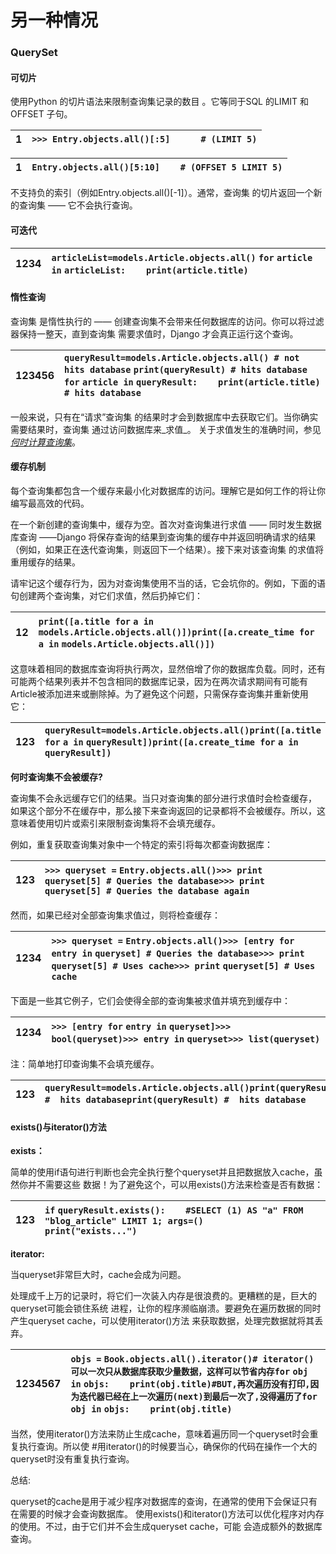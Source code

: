 # 另一种情况

### QuerySet

#### 可切片

使用Python 的切片语法来限制查询集记录的数目 。它等同于SQL 的LIMIT 和OFFSET 子句。

| 1 | `>>> Entry.objects.all()[:5]      # (LIMIT 5)` |
| :--- | :--- |


| 1 | `Entry.objects.all()[5:10]    # (OFFSET 5 LIMIT 5)` |
| :--- | :--- |


不支持负的索引（例如Entry.objects.all\(\)\[-1\]）。通常，查询集 的切片返回一个新的查询集 —— 它不会执行查询。　　　

#### 可迭代

| 1234 | `articleList=models.Article.objects.all()` `for` `article in` `articleList:    print(article.title)`　　 |
| :--- | :--- |


#### 惰性查询

查询集 是惰性执行的 —— 创建查询集不会带来任何数据库的访问。你可以将过滤器保持一整天，直到查询集 需要求值时，Django 才会真正运行这个查询。

| 123456 | `queryResult=models.Article.objects.all() # not hits database`  `print(queryResult) # hits database`  `for` `article in` `queryResult:    print(article.title)    # hits database` |
| :--- | :--- |


 一般来说，只有在“请求”查询集 的结果时才会到数据库中去获取它们。当你确实需要结果时，查询集 通过访问数据库来_求值_。 关于求值发生的准确时间，参见[_何时计算查询集_](http://python.usyiyi.cn/documents/django_182/ref/models/querysets.html#when-querysets-are-evaluated)。　　

#### 缓存机制

每个查询集都包含一个缓存来最小化对数据库的访问。理解它是如何工作的将让你编写最高效的代码。

在一个新创建的查询集中，缓存为空。首次对查询集进行求值 —— 同时发生数据库查询 ——Django 将保存查询的结果到查询集的缓存中并返回明确请求的结果（例如，如果正在迭代查询集，则返回下一个结果）。接下来对该查询集 的求值将重用缓存的结果。

请牢记这个缓存行为，因为对查询集使用不当的话，它会坑你的。例如，下面的语句创建两个查询集，对它们求值，然后扔掉它们：

| 12 | `print([a.title for` `a in` `models.Article.objects.all()])print([a.create_time for` `a in` `models.Article.objects.all()])` |
| :--- | :--- |


这意味着相同的数据库查询将执行两次，显然倍增了你的数据库负载。同时，还有可能两个结果列表并不包含相同的数据库记录，因为在两次请求期间有可能有Article被添加进来或删除掉。为了避免这个问题，只需保存查询集并重新使用它：　

| 123 | `queryResult=models.Article.objects.all()print([a.title for` `a in` `queryResult])print([a.create_time for` `a in` `queryResult])` |
| :--- | :--- |


**何时查询集不会被缓存?**

查询集不会永远缓存它们的结果。当只对查询集的部分进行求值时会检查缓存， 如果这个部分不在缓存中，那么接下来查询返回的记录都将不会被缓存。所以，这意味着使用切片或索引来限制查询集将不会填充缓存。

例如，重复获取查询集对象中一个特定的索引将每次都查询数据库：

| 123 | `>>> queryset =` `Entry.objects.all()>>> print` `queryset[5] # Queries the database>>> print` `queryset[5] # Queries the database again` |
| :--- | :--- |


然而，如果已经对全部查询集求值过，则将检查缓存：　　

| 1234 | `>>> queryset =` `Entry.objects.all()>>> [entry for` `entry in` `queryset] # Queries the database>>> print` `queryset[5] # Uses cache>>> print` `queryset[5] # Uses cache` |
| :--- | :--- |


下面是一些其它例子，它们会使得全部的查询集被求值并填充到缓存中：

| 1234 | `>>> [entry for` `entry in` `queryset]>>> bool(queryset)>>> entry in` `queryset>>> list(queryset)` |
| :--- | :--- |


注：简单地打印查询集不会填充缓存。　　

| 123 | `queryResult=models.Article.objects.all()print(queryResult) #  hits databaseprint(queryResult) #  hits database`　 |
| :--- | :--- |


#### exists\(\)与iterator\(\)方法

**exists：**

简单的使用if语句进行判断也会完全执行整个queryset并且把数据放入cache，虽然你并不需要这些 数据！为了避免这个，可以用exists\(\)方法来检查是否有数据：

| 123 | `if` `queryResult.exists():    #SELECT (1) AS "a" FROM "blog_article" LIMIT 1; args=()        print("exists...")` |
| :--- | :--- |


**iterator:**

当queryset非常巨大时，cache会成为问题。

处理成千上万的记录时，将它们一次装入内存是很浪费的。更糟糕的是，巨大的queryset可能会锁住系统 进程，让你的程序濒临崩溃。要避免在遍历数据的同时产生queryset cache，可以使用iterator\(\)方法 来获取数据，处理完数据就将其丢弃。

| 1234567 | `objs =` `Book.objects.all().iterator()# iterator()可以一次只从数据库获取少量数据，这样可以节省内存for` `obj in` `objs:    print(obj.title)#BUT,再次遍历没有打印,因为迭代器已经在上一次遍历(next)到最后一次了,没得遍历了for` `obj in` `objs:    print(obj.title)` |
| :--- | :--- |


当然，使用iterator\(\)方法来防止生成cache，意味着遍历同一个queryset时会重复执行查询。所以使 \#用iterator\(\)的时候要当心，确保你的代码在操作一个大的queryset时没有重复执行查询。

总结:

queryset的cache是用于减少程序对数据库的查询，在通常的使用下会保证只有在需要的时候才会查询数据库。 使用exists\(\)和iterator\(\)方法可以优化程序对内存的使用。不过，由于它们并不会生成queryset cache，可能 会造成额外的数据库查询。　

